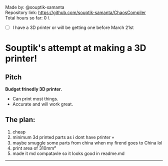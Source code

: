 Made by: @souptik-samanta\
Repository link: https://github.com/souptik-samanta/ChaosCompiler \
Total hours so far: 0 \
- [ ] I have a 3D printer or will be getting one before March 21st


# Souptik's attempt at making a 3D printer!  

## Pitch  
**Budget frinedly 3D printer.**  
- Can print most things.  
- Accurate and will work great.  

## The plan:  
1. cheap  
3. minimum 3d printed parts as i dont have printer 💀  
4. maybe smuggle some parts from china when my firend goes to China lol  
5. print area of 310mm²  
6. made it md compatavle so it looks good in readme.md  

---

